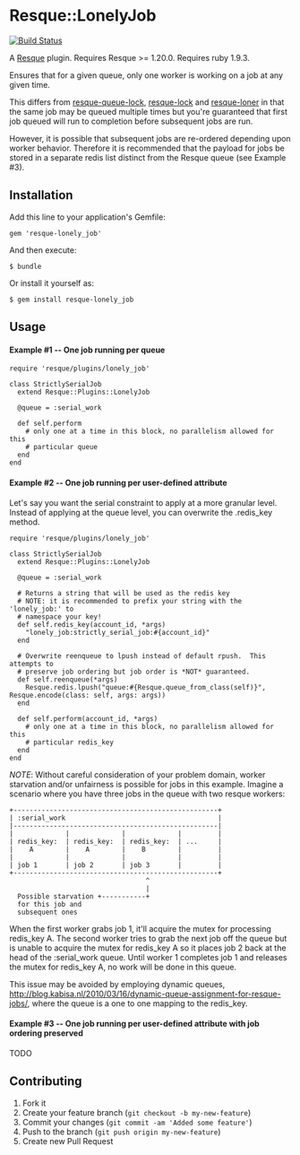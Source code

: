 # Resque::LonelyJob

[![Build Status](https://travis-ci.org/wallace/resque-lonely_job.png)](https://travis-ci.org/wallace/resque-lonely\_job)

A [Resque](https://github.com/defunkt/resque) plugin. Requires Resque >= 1.20.0.
Requires ruby 1.9.3.

Ensures that for a given queue, only one worker is working on a job at any given
time.

This differs from [resque-queue-lock](https://github.com/mashion/resque-queue-lock), [resque-lock](https://github.com/defunkt/resque-lock) and
[resque-loner](http://github.com/jayniz/resque-loner) in that the same job may
be queued multiple times but you're guaranteed that first job queued will run to
completion before subsequent jobs are run.

However, it is possible that subsequent jobs are re-ordered depending upon
worker behavior.  Therefore it is recommended that the payload for jobs be
stored in a separate redis list distinct from the Resque queue (see Example #3).

## Installation

Add this line to your application's Gemfile:

    gem 'resque-lonely_job'

And then execute:

    $ bundle

Or install it yourself as:

    $ gem install resque-lonely_job

## Usage

#### Example #1 -- One job running per queue

    require 'resque/plugins/lonely_job'

    class StrictlySerialJob
      extend Resque::Plugins::LonelyJob

      @queue = :serial_work

      def self.perform
        # only one at a time in this block, no parallelism allowed for this
        # particular queue
      end
    end

#### Example #2 -- One job running per user-defined attribute

Let's say you want the serial constraint to apply at a more granular
level.  Instead of applying at the queue level, you can overwrite the .redis\_key
method.

    require 'resque/plugins/lonely_job'

    class StrictlySerialJob
      extend Resque::Plugins::LonelyJob

      @queue = :serial_work

      # Returns a string that will be used as the redis key
      # NOTE: it is recommended to prefix your string with the 'lonely_job:' to
      # namespace your key!
      def self.redis_key(account_id, *args)
        "lonely_job:strictly_serial_job:#{account_id}"
      end

      # Overwrite reenqueue to lpush instead of default rpush.  This attempts to
      # preserve job ordering but job order is *NOT* guaranteed.
      def self.reenqueue(*args)
        Resque.redis.lpush("queue:#{Resque.queue_from_class(self)}", Resque.encode(class: self, args: args))
      end

      def self.perform(account_id, *args)
        # only one at a time in this block, no parallelism allowed for this
        # particular redis_key
      end
    end

*NOTE*: Without careful consideration of your problem domain, worker starvation
and/or unfairness is possible for jobs in this example.  Imagine a scenario
where you have three jobs in the queue with two resque workers:

    +---------------------------------------------------+
    | :serial_work                                      |
    |---------------------------------------------------|
    |             |             |             |         |
    | redis_key:  | redis_key:  | redis_key:  | ...     |
    |    A        |    A        |    B        |         |
    |             |             |             |         |
    | job 1       | job 2       | job 3       |         |
    +---------------------------------------------------+
                                      ^
                                      |
      Possible starvation +-----------+
      for this job and
      subsequent ones


  When the first worker grabs job 1, it'll acquire the mutex for processing
  redis\_key A.  The second worker tries to grab the next job off the queue but
  is unable to acquire the mutex for redis\_key A so it places job 2 back at the
  head of the :serial\_work queue.  Until worker 1 completes job 1 and releases
  the mutex for redis\_key A, no work will be done in this queue.

  This issue may be avoided by employing dynamic queues,
  http://blog.kabisa.nl/2010/03/16/dynamic-queue-assignment-for-resque-jobs/,
  where the queue is a one to one mapping to the redis\_key.

#### Example #3 -- One job running per user-defined attribute with job ordering preserved

TODO

## Contributing

1. Fork it
2. Create your feature branch (`git checkout -b my-new-feature`)
3. Commit your changes (`git commit -am 'Added some feature'`)
4. Push to the branch (`git push origin my-new-feature`)
5. Create new Pull Request
